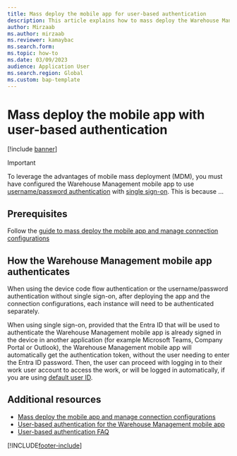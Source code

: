 ```yaml
---
title: Mass deploy the mobile app for user-based authentication
description: This article explains how to mass deploy the Warehouse Management mobile app for user-based authentication by using a mobile device management (MDM) solution such as Microsoft Intune.
author: Mirzaab
ms.author: mirzaab
ms.reviewer: kamaybac
ms.search.form:
ms.topic: how-to
ms.date: 03/09/2023
audience: Application User
ms.search.region: Global
ms.custom: bap-template
---
```


# Mass deploy the mobile app with user-based authentication

[!include [banner](../includes/banner.md)]

> [!IMPORTANT]
> To leverage the advantages of mobile mass deployment (MDM), you must have configured the Warehouse Management mobile app to use [username/password authentication](warehouse-app-authenticate-user-based.md#usernamePasswordFlow) with [single sign-on](warehouse-app-authenticate-user-based.md#sso). This is because ...

[comment]: <> (<!--KFM: Finish the above note. -->)

## Prerequisites

Follow the [guide to mass deploy the mobile app and manage connection configurations](warehouse-app-intune.md)

## How the Warehouse Management mobile app authenticates

When using the device code flow authentication or the username/password authentication without single sign-on, after deploying the app and the connection configurations, each instance will need to be authenticated separately.

When using single sign-on, provided that the Entra ID that will be used to authenticate the Warehouse Management mobile app is already signed in the device in another application (for example Microsoft Teams, Company Portal or Outlook), the Warehouse Management mobile app will automatically get the authentication token, without the user needing to enter the Entra ID password. Then, the user can proceed with logging in to their work user account to access the work, or will be logged in automatically, if you are using [default user ID](mobile-device-work-users.md#set-wma-users).

## Additional resources

- [Mass deploy the mobile app and manage connection configurations](warehouse-app-intune.md)
- [User-based authentication for the Warehouse Management mobile app](warehouse-app-authenticate-user-based.md)
- [User-based authentication FAQ](warehouse-app-user-based-auth-faq.md)

[!INCLUDE[footer-include](../../includes/footer-banner.md)]
